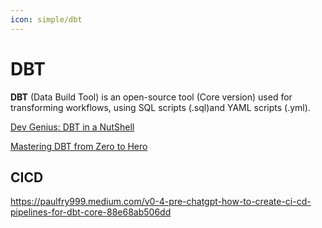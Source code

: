 ```yaml
---
icon: simple/dbt
---
```


# DBT

**DBT** (Data Build Tool) is an open-source tool (Core version) used for transforming
workflows, using SQL scripts (.sql)and YAML scripts (.yml).

[Dev Genius: DBT in a NutShell](https://blog.devgenius.io/dbt-data-build-tool-in-a-nutshell-29028bc4e164)

[Mastering DBT from Zero to Hero](https://medium.com/@karim.faiz/mastering-dbt-from-zero-to-hero-76a8bc38ff9f)


## CICD

https://paulfry999.medium.com/v0-4-pre-chatgpt-how-to-create-ci-cd-pipelines-for-dbt-core-88e68ab506dd
